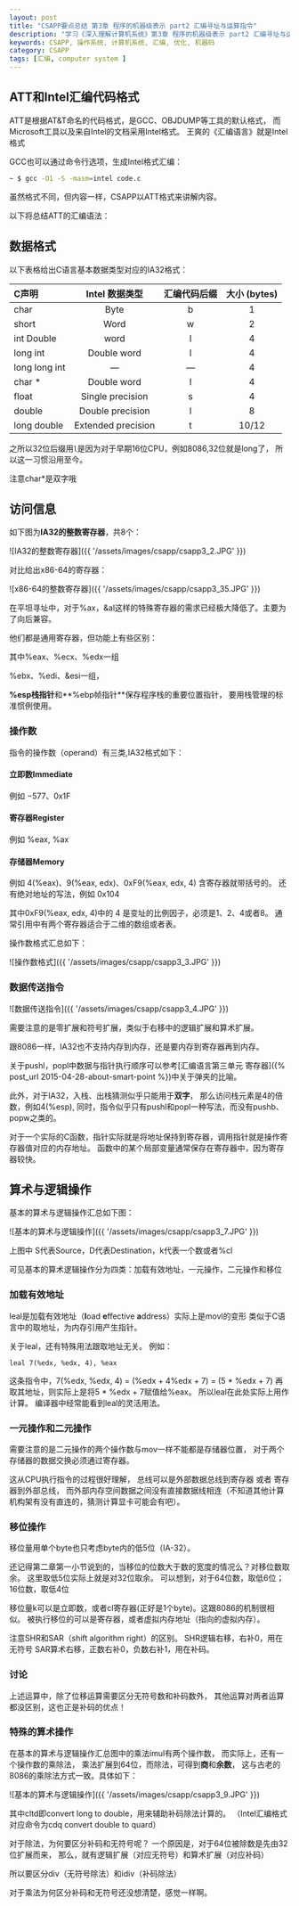 ```yaml
---
layout: post
title: "CSAPP要点总结 第3章 程序的机器级表示 part2 汇编寻址与运算指令"
description: "学习《深入理解计算机系统》第3章 程序的机器级表示 part2 汇编寻址与运算指令"
keywords: CSAPP, 操作系统, 计算机系统, 汇编, 优化, 机器码
category: CSAPP
tags: [汇编, computer system ]
---
```


## ATT和Intel汇编代码格式
ATT是根据AT&T命名的代码格式，是GCC、OBJDUMP等工具的默认格式，
而Microsoft工具以及来自Intel的文档采用Intel格式。
王爽的《汇编语言》就是Intel格式

GCC也可以通过命令行选项，生成Intel格式汇编：

```bash
~ $ gcc -O1 -S -masm=intel code.c
```

虽然格式不同，但内容一样，CSAPP以ATT格式来讲解内容。

以下将总结ATT的汇编语法：

## 数据格式

以下表格给出C语言基本数据类型对应的IA32格式：

C声明         | Intel 数据类型     | 汇编代码后缀 | 大小 (bytes)
:-------------|:------------------:|:------------:|:------------:
char          |     Byte           |       b      |       1
short         |     Word           |       w      |       2
int Double    |     word           |       l      |       4
long int      | Double word        |       l      |       4
long long int |        —           |       —      |       4 
char *        | Double word        |       l      |       4
float         | Single precision   |       s      |       4
double        | Double precision   |       l      |       8
long double   | Extended precision |       t      |     10/12

之所以32位后缀用`l`是因为对于早期16位CPU，例如8086,32位就是long了，
所以这一习惯沿用至今。

注意char*是双字哦

## 访问信息
如下图为**IA32的整数寄存器**，共8个：

![IA32的整数寄存器]({{ '/assets/images/csapp/csapp3_2.JPG' }})

对比给出x86-64的寄存器：

![x86-64的整数寄存器]({{ '/assets/images/csapp/csapp3_35.JPG' }})

在平坦寻址中，对于%ax，&al这样的特殊寄存器的需求已经极大降低了。主要为了向后兼容。

他们都是通用寄存器，但功能上有些区别：

其中%eax、%ecx、%edx一组

%ebx、%edi、&esi一组，

**%esp栈指针**和**%ebp帧指针**保存程序栈的重要位置指针，
要用栈管理的标准惯例使用。

### 操作数
指令的操作数（operand）有三类,IA32格式如下：
#### 立即数Immediate
例如 $-577、$0x1F

#### 寄存器Register
例如 %eax, %ax

#### 存储器Memory
例如 4(%eax)、9(%eax, edx)、0xF9(%eax, edx, 4)  含寄存器就带括号的。
还有绝对地址的写法，例如 0x104

其中0xF9(%eax, edx, 4)中的 4 是变址的比例因子，必须是1、2、4或者8。
通常引用中有两个寄存器适合于二维的数组或者表。

操作数格式汇总如下：

![操作数格式]({{ '/assets/images/csapp/csapp3_3.JPG' }})

### 数据传送指令

![数据传送指令]({{ '/assets/images/csapp/csapp3_4.JPG' }})

需要注意的是零扩展和符号扩展，类似于右移中的逻辑扩展和算术扩展。

跟8086一样，IA32也不支持内存到内存，还是要内存到寄存器再到内存。

关于pushl，popl中数据与指针执行顺序可以参考[汇编语言第三单元 寄存器]({% post_url 2015-04-28-about-smart-point %})中关于弹夹的比喻。

此外，对于IA32，入栈、出栈猜测似乎只能用于**双字**，
那么访问栈元素是4的倍数，例如4(%esp),
同时，指令似乎只有pushl和popl一种写法，而没有pushb、popw之类的。

对于一个实际的C函数，指针实际就是将地址保持到寄存器，调用指针就是操作寄存器值对应的内存地址。
函数中的某个局部变量通常保存在寄存器中，因为寄存器较快。

## 算术与逻辑操作
基本的算术与逻辑操作汇总如下图：

![基本的算术与逻辑操作]({{ '/assets/images/csapp/csapp3_7.JPG' }})

上图中 S代表Source，D代表Destination，k代表一个数或者%cl

可见基本的算术逻辑操作分为四类：加载有效地址，一元操作，二元操作和移位

### 加载有效地址
leal是加载有效地址（**l**oad **e**ffective **a**ddress）实际上是movl的变形
类似于C语言中的取地址，为内存引用产生指针。

关于leal，还有特殊用法跟取地址无关。
例如：

```
leal 7(%edx, %edx, 4), %eax
```

这条指令中，7(%edx, %edx, 4) = (%edx + 4%edx + 7) = (5 * %edx + 7)
再取其地址，则实际上是将5 * %edx + 7赋值给%eax。
所以leal在此处实际上用作计算。
编译器中经常能看到leal的灵活用法。

### 一元操作和二元操作
需要注意的是二元操作的两个操作数与mov一样不能都是存储器位置，
对于两个存储器的数据交换必须通过寄存器。

这从CPU执行指令的过程很好理解，
总线可以是外部数据总线到寄存器 或者 寄存器到外部总线，
而外部内存空间数据之间没有直接数据线相连（不知道其他计算机构架有没有直连的，猜测计算显卡可能会有吧）。

### 移位操作
移位量用单个byte也只考虑byte内的低5位（IA-32）。

还记得第二章第一小节说到的，当移位的位数大于数的宽度的情况么？对移位数取余。
这里取低5位实际上就是对32位取余。
可以想到，对于64位数，取低6位； 16位数，取低4位

移位量k可以是立即数，或者cl寄存器(正好是1个byte)。这跟8086的机制很相似。
被执行移位的可以是寄存器，或者虚拟内存地址（指向的虚拟内存）。

注意SHR和SAR（shift algorithm right）的区别。
SHR逻辑右移，右补0，用在无符号
SAR算术右移，正数右补0，负数右补1，用在补码。

### 讨论
上述运算中，除了位移运算需要区分无符号数和补码数外，
其他运算对两者运算都没区别，这也正是补码的优点！

### 特殊的算术操作
在基本的算术与逻辑操作汇总图中的乘法imul有两个操作数，
而实际上，还有一个操作数的乘除法，
乘法扩展到64位，而除法，可得到**商**和**余数**，
这与古老的8086的乘除法方式一致。具体如下：

![基本的算术与逻辑操作]({{ '/assets/images/csapp/csapp3_9.JPG' }})

其中cltd即convert long to double，用来辅助补码除法计算的。
（Intel汇编格式对应命令为cdq convert double to quard）

对于除法，为何要区分补码和无符号呢？
一个原因是，对于64位被除数是先由32位扩展而来，
那么，就有逻辑扩展（对应无符号）和算术扩展（对应补码）

所以要区分div（无符号除法）和idiv（补码除法）

对于乘法为何区分补码和无符号还没想清楚，感觉一样啊。
